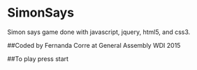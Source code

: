 # SimonSays
Simon says game done with javascript, jquery, html5, and css3.

##Coded by
Fernanda Corre at General Assembly WDI 2015

##To play
press start

